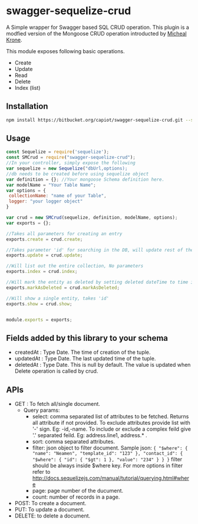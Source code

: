 # swagger-sequelize-crud


A Simple wrapper for Swagger based SQL CRUD operation. This plugin is a modfied version of the Mongoose CRUD operation introducted by [Micheal Krone](https://github.com/michaelkrone).

This module exposes following basic operations.
* Create
* Update
* Read
* Delete
* Index (list)

## Installation
``` sh
npm install https://bitbucket.org/capiot/swagger-sequelize-crud.git --save
```

## Usage 
```javascript
const Sequelize = require('sequelize');
const SMCrud = require("swagger-sequelize-crud");
//In your controller, simply expose the following
var sequelize = new Sequelize("dbUrl,options);
//db needs to be created before using sequelize object
var definition = {}; //Your mongoose Schema definition here.  
var modelName = "Your Table Name";
var options = {
 collectionName: "name of your Table",
 logger: "your logger object"
}

var crud = new SMCrud(sequelize, definition, modelName, options);
var exports = {};

//Takes all parameters for creating an entry
exports.create = crud.create; 

//Takes parameter 'id' for searching in the DB, will update rest of the parameters.
exports.update = crud.update;

//Will list out the entire collection, No parameters
exports.index = crud.index;

//Will mark the entity as deleted by setting deleted dateTime to time it was deleted, takes 'id'
exports.markAsDeleted = crud.markAsDeleted;

//Will show a single entity, takes 'id'
exports.show = crud.show;


module.exports = exports;
```

## Fields added by this library to your schema

* createdAt : Type Date. The time of creation of the tuple.
* updatedAt : Type Date. The last updated time of the tuple.
* deletedAt : Type Date. This is null by default. The value is updated when Delete operation is called by crud.

## APIs
* GET : To fetch all/single document. 
     * Query params:
        * select: comma separated list of attributes to be fetched. Returns all attribute if not provided. To exclude attributes provide list with '-' sign. Eg: -id,-name. To include or exclude a complex feild give '.'  separated feild. Eg: address.line1, address.* .
        * sort: comma separated attributes.
        * filter: json object to filter document. Sample json: ```{
    "$where": {
        "name": "Neamen",
        "template_id": "123"
    },
    "contact_id": {
        "$where": {
            "id": {
                "$gt": 1
            },
            "value": "234"
        }
    }
}```
filter should be always inside $where key. For more options in filter refer to http://docs.sequelizejs.com/manual/tutorial/querying.html#where
        * page: page number of the ducument.
        * count: number of records in a page.
*   POST: To create a document.
*   PUT: To update a document.
*   DELETE: to delete a document.

 
